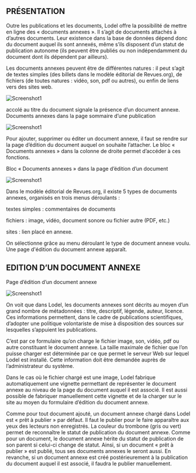PRÉSENTATION
------------

Outre les publications et les documents, Lodel offre la possibilité de mettre en ligne des « documents annexes ». Il s’agit de documents attachés à d’autres documents. Leur existence dans la base de données dépend donc du document auquel ils sont annexés, même s’ils disposent d’un statut de publication autonome (ils peuvent être publiés ou non indépendamment du document dont ils dépendent par ailleurs).

Les documents annexes peuvent être de différentes natures : il peut s’agit de textes simples (des billets dans le modèle éditorial de Revues.org), de fichiers (de toutes natures : vidéo, son, pdf ou autres), ou enfin de liens vers des sites web.


![Screenshot1](image/Gérer-docs-annexes/img-1.png)

accolé au titre du document signale la présence d’un document annexe.
Documents annexes dans la page sommaire d’une publication

![Screenshot1](image/Gérer-docs-annexes/img-2.png)

Pour ajouter, supprimer ou éditer un document annexe, il faut se rendre sur la page d’édition du document auquel on souhaite l’attacher. Le bloc « Documents annexes » dans la colonne de droite permet d’accéder à ces fonctions.

Bloc « Documents annexes » dans la page d’édition d’un document

![Screenshot1](image/Gérer-docs-annexes/img-3.png)

Dans le modèle éditorial de Revues.org, il existe 5 types de documents annexes, organisés en trois menus déroulants :

textes simples : commentaires de documents

fichiers : image, vidéo, document sonore ou fichier autre (PDF, etc.)

sites : lien placé en annexe.

On sélectionne grâce au menu déroulant le type de document annexe voulu. Une page d'édition du document annexe apparaît.


EDITION D’UN DOCUMENT ANNEXE
----------------------------

Page d’édition d’un document annexe

![Screenshot1](image/Gérer-docs-annexes/img-4.png)

On voit que dans Lodel, les documents annexes sont décrits au moyen d’un grand nombre de métadonnées : titre, descriptif, légende, auteur, licence. Ces informations permettent, dans le cadre de publications scientifiques, d’adopter une politique volontariste de mise à disposition des sources sur lesquelles s’appuient les publications.

C’est par ce formulaire qu’on charge le fichier image, son, vidéo, pdf ou autre constituant le document annexe. La taille maximale de fichier que l’on puisse charger est déterminée par ce que permet le serveur Web sur lequel Lodel est installé. Cette information doit être demandée auprès de l’administrateur du système.

Dans le cas où le fichier chargé est une image, Lodel fabrique automatiquement une vignette permettant de représenter le document annexe au niveau de la page du document auquel il est associé. Il est aussi possible de fabriquer manuellement cette vignette et de la charger sur le site au moyen du formulaire d’édition du document annexe.

Comme pour tout document ajouté, un document annexe chargé dans Lodel est « prêt à publier » par défaut. Il faut le publier pour le faire apparaître aux yeux des lecteurs non enregistrés. La couleur du trombone (gris ou vert) permet de reconnaître le statut de publication du document annexe. Comme pour un document, le document annexe hérite du statut de publication de son parent si celui-ci change de statut. Ainsi, si un document « prêt à publier » est publié, tous ses documents annexes le seront aussi. En revanche, si un document annexe est créé postérieurement à la publication du document auquel il est associé, il faudra le publier manuellement.
